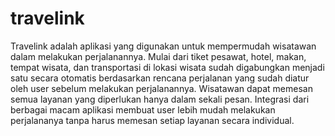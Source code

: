 # travelink

Travelink adalah aplikasi yang digunakan untuk mempermudah wisatawan dalam melakukan perjalanannya. Mulai dari tiket pesawat, hotel, makan, tempat wisata, dan transportasi di lokasi wisata sudah digabungkan menjadi satu secara otomatis berdasarkan rencana perjalanan yang sudah diatur oleh user sebelum melakukan perjalanannya. Wisatawan dapat memesan semua layanan yang diperlukan hanya dalam sekali pesan. Integrasi dari berbagai macam aplikasi membuat user lebih mudah melakukan perjalananya tanpa harus memesan setiap layanan secara individual.
